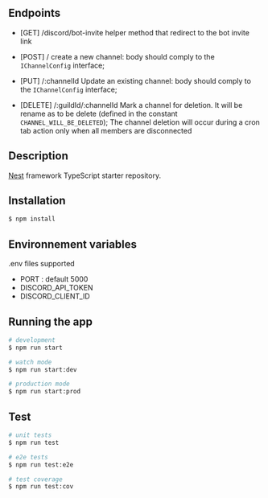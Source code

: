## Endpoints

- [GET] /discord/bot-invite
helper method that redirect to the bot invite link

- [POST] /
create a new channel: body should comply to the `IChannelConfig` interface;

- [PUT] /:channelId
Update an existing channel: body should comply to the `IChannelConfig` interface;

- [DELETE] /:guildId/:channelId
Mark a channel for deletion. It will be rename as to be delete (defined in the constant `CHANNEL_WILL_BE_DELETED`);
The channel deletion will occur during a cron tab action only when all members are disconnected

## Description

[Nest](https://github.com/nestjs/nest) framework TypeScript starter repository.

## Installation

```bash
$ npm install
```

## Environnement variables

.env files supported

- PORT : default 5000
- DISCORD_API_TOKEN
- DISCORD_CLIENT_ID

## Running the app

```bash
# development
$ npm run start

# watch mode
$ npm run start:dev

# production mode
$ npm run start:prod
```

## Test

```bash
# unit tests
$ npm run test

# e2e tests
$ npm run test:e2e

# test coverage
$ npm run test:cov
```

